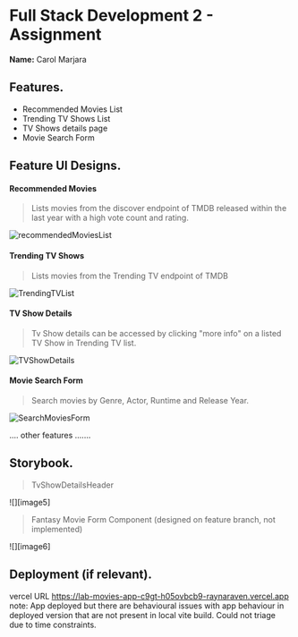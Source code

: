 # Full Stack Development 2 - Assignment

__Name:__ Carol Marjara

## Features.

+ Recommended Movies List
+ Trending TV Shows List
+ TV Shows details page
+ Movie Search Form

## Feature UI Designs.

#### Recommended Movies

> Lists movies from the discover endpoint of TMDB released within the last year with a high vote count and rating.

![recommendedMoviesList](https://github.com/RaynaRaven/labMoviesApp/assets/98043382/aae937bd-728d-47aa-a3a1-075367b4d488)


#### Trending TV Shows

> Lists movies from the Trending TV endpoint of TMDB

![TrendingTVList](https://github.com/RaynaRaven/labMoviesApp/assets/98043382/92df8eee-9423-47d5-a5fc-edb590486da9)


#### TV Show Details

> Tv Show details can be accessed by clicking "more info" on a listed TV Show in Trending TV list.

![TVShowDetails](https://github.com/RaynaRaven/labMoviesApp/assets/98043382/62f80eb2-359d-4ab9-9e46-9a43cec523e6)

#### Movie Search Form

> Search movies by Genre, Actor, Runtime and Release Year.

![SearchMoviesForm](https://github.com/RaynaRaven/labMoviesApp/assets/98043382/f8f6175a-455c-4c9f-b2a8-6758ab1b5467)

.... other features .......

## Storybook.

> TvShowDetailsHeader

![][image5]

> Fantasy Movie Form Component (designed on feature branch, not implemented)

![][image6]

## Deployment (if relevant).

vercel URL https://lab-movies-app-c9gt-h05ovbcb9-raynaraven.vercel.app
note: App deployed but there are behavioural issues with app behaviour in deployed version that are not present in local vite build. Could not triage due to time constraints.

